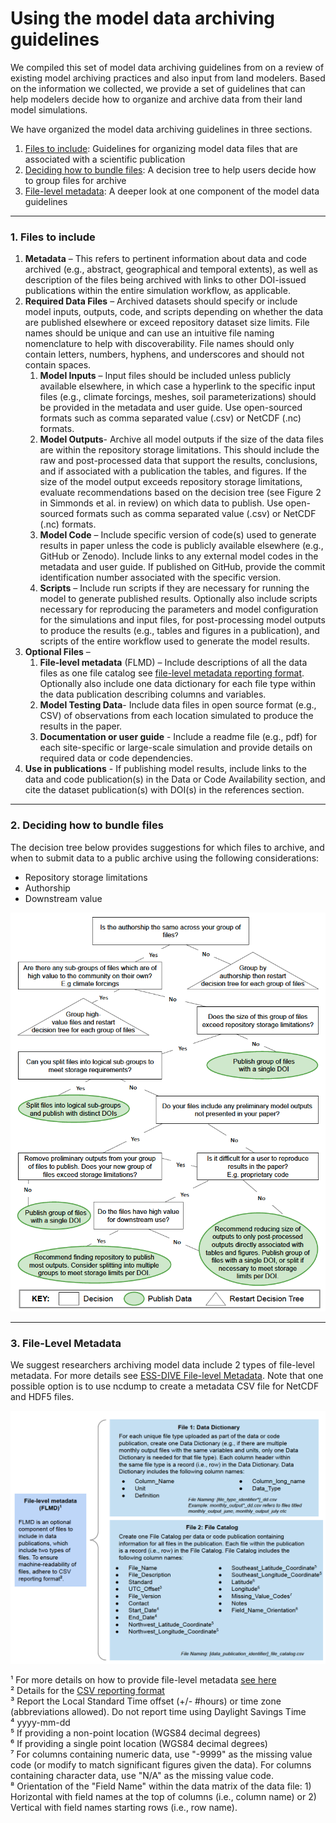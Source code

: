 # Using the model data archiving guidelines

We compiled this set of model data archiving guidelines from on a review of existing model archiving practices and also input from land modelers. Based on the information we collected, we provide a set of guidelines that can help modelers decide how to organize and archive data from their land model simulations.  

We have organized the model data archiving guidelines in three sections.  
1. [Files to include](#1-files-to-include): Guidelines for organizing model data files that are associated with a scientific publication  
2. [Deciding how to bundle files](#2-deciding-how-to-bundle-files): A decision tree to help users decide how to group files for archive  
3. [File-level metadata](#3-file-level-metadata): A deeper look at one component of the model data guidelines  

---  
### 1. Files to include   
1. **Metadata** – This refers to pertinent information about data and code archived (e.g., abstract, geographical and temporal extents), as well as description of the files being archived with links to other DOI-issued publications within the entire simulation workflow, as applicable.  
2. **Required Data Files** – Archived datasets should specify or include model inputs, outputs, code, and scripts depending on whether the data are published elsewhere or exceed repository dataset size limits. File names should be unique and can use an intuitive file naming nomenclature to help with discoverability. File names should only contain letters, numbers, hyphens, and underscores and should not contain spaces.  
    1. **Model Inputs** – Input files should be included unless publicly available elsewhere, in which case a hyperlink to the specific input files (e.g., climate forcings, meshes, soil parameterizations) should be provided in the metadata and user guide. Use open-sourced formats such as comma separated value (.csv) or NetCDF (.nc) formats.  
    2.	**Model Outputs**- Archive all model outputs if the size of the data files are within the repository storage limitations. This should include the raw and post-processed data that support the results, conclusions, and if associated with a publication the tables, and figures. If the size of the model output exceeds repository storage limitations, evaluate recommendations based on the decision tree (see Figure 2 in Simmonds et al. in review) on which data to publish. Use open-sourced formats such as comma separated value (.csv) or NetCDF (.nc) formats.  
    3.	**Model Code** – Include specific version of code(s) used to generate results in paper unless the code is publicly available elsewhere (e.g., GitHub or Zenodo). Include links to any external model codes in the metadata and user guide. If published on GitHub, provide the commit identification number associated with the specific version.   
    4.	**Scripts** – Include run scripts if they are necessary for running the model to generate published results. Optionally also include scripts necessary for reproducing the parameters and model configuration for the simulations and input files, for post-processing model outputs to produce the results (e.g., tables and figures in a publication), and scripts of the entire workflow used to generate the model results.  
3.	**Optional Files** –  
    1.	 **File-level metadata** (FLMD) – Include descriptions of all the data files as one file catalog see [file-level metadata reporting format](https://github.com/ess-dive-community/essdive-file-level-metadata). Optionally also include one data dictionary for each file type within the data publication describing columns and variables.  
    2.	**Model Testing Data**- Include data files in open source format (e.g., CSV) of observations from each location simulated to produce the results in the paper.  
    3.	**Documentation or user guide** - Include a readme file (e.g., pdf) for each site-specific or large-scale simulation and provide details on required data or code dependencies.  
4.	**Use in publications** - If publishing model results, include links to the data and code publication(s) in the Data or Code Availability section, and cite the dataset publication(s) with DOI(s) in the references section.  	

---   

### 2. Deciding how to bundle files  

The decision tree below provides suggestions for which files to archive, and when to submit data to a public archive using the following considerations:  
- Repository storage limitations  
- Authorship  
- Downstream value  

![Decision tree that can help users decide whic files to bundle together and archive for their models](.gitbook/assets/model_data_guidelines_decision_tree.png)  

--- 
### 3. File-Level Metadata   

We suggest researchers archiving model data include 2 types of file-level metadata. For more details see [ESS-DIVE File-level Metadata](https://github.com/ess-dive-community/essdive-file-level-metadata). Note that one possible option is to use ncdump to create a metadata CSV file for NetCDF and HDF5 files.  

![Diagram showing the different components of file-level metadata that can be uploaded as part of a complete data package](.gitbook/assets/model_data_guidelines_flmd.png)  

&#185; For more details on how to provide file-level metadata [see here](https://github.com/ess-dive-community/essdive-file-level-metadata)  
&#178; Details for the [CSV reporting format](https://github.com/ess-dive-community/essdive-csv-structure)  
&#179; Report the Local Standard Time offset (+/- #hours) or time zone (abbreviations allowed). Do not report time using Daylight Savings Time  
&#8308; yyyy-mm-dd  
&#8309; If providing a non-point location (WGS84 decimal degrees)  
&#8310; If providing a single point location (WGS84 decimal degrees)  
&#8311; For columns containing numeric data, use "-9999" as the missing value code (or modify to match significant figures given the data). For columns containing character data, use "N/A" as the missing value code.  
&#8312; Orientation of the "Field Name" within the data matrix of the data file: 1) Horizontal with field names at the top of columns (i.e., column name) or 2) Vertical with field names starting rows (i.e., row name).  
